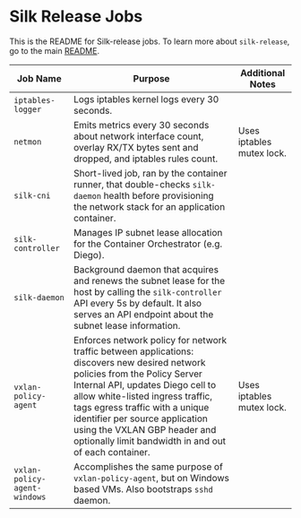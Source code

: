 # Silk Release Jobs

This is the README for Silk-release jobs. To learn more about `silk-release`, go to the main [README](../README.md).

| Job Name | Purpose | Additional Notes |
| --- | --- | --- |
| `iptables-logger` | Logs iptables kernel logs every 30 seconds. | |
| `netmon` | Emits metrics every 30 seconds about network interface count, overlay RX/TX bytes sent and dropped, and iptables rules count. | Uses iptables mutex lock. |
| `silk-cni` | Short-lived job, ran by the container runner, that double-checks `silk-daemon` health before provisioning the network stack for an application container. | |
| `silk-controller` | Manages IP subnet lease allocation for the Container Orchestrator (e.g. Diego).|  |
| `silk-daemon` | Background daemon that acquires and renews the subnet lease for the host by calling the `silk-controller` API every 5s by default. It also serves an API endpoint about the subnet lease information. |  |
| `vxlan-policy-agent` | Enforces network policy for network traffic between applications: discovers new desired network policies from the Policy Server Internal API, updates Diego cell to allow white-listed ingress traffic, tags egress traffic with a unique identifier per source application using the VXLAN GBP header and optionally limit bandwidth in and out of each container. | Uses iptables mutex lock. |
| `vxlan-policy-agent-windows` | Accomplishes the same purpose of `vxlan-policy-agent`, but on Windows based VMs. Also bootstraps `sshd` daemon. |  |
